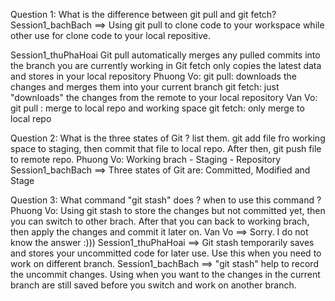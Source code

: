 Question 1: What is the difference between git pull and git fetch?
Session1_bachBach
==> Using git pull to clone code to your workspace while other use for clone code to your local repositive.

Session1_thuPhaHoai
Git pull automatically merges any pulled commits into the branch you are currently working in
Git fetch only copies the latest data and stores in your local repository
Phuong Vo:
			git pull: downloads the changes and merges them into your current branch
			git fetch: just "downloads" the changes from the remote to your local repository
Van Vo:
git pull : merge to local repo and working space
git fetch: only merge to local repo

Question 2: What is the three states of Git ? list them.
git add file fro working space to staging, then commit that file to local repo. After then, git push file to remote repo.
Phuong Vo: Working brach - Staging - Repository
Session1_bachBach ==> Three states of Git are: Committed, Modified and Stage

Question 3: What command "git stash" does ? when to use this command ?
Phuong Vo: 	Using git stash to store the changes but not committed yet, then you can switch to other brach.
			After that you can back to working brach, then apply the changes and commit it later on.
Van Vo
==> Sorry. I do not know the answer :)))
Session1_thuPhaHoai  ==> Git stash temporarily saves and stores your uncommitted code for later use. Use this when you need to work on different branch.
Session1_bachBach ==>  "git stash" help to record the uncommit changes. Using when you want to the changes in the current branch are still saved before you switch and work on another branch.

